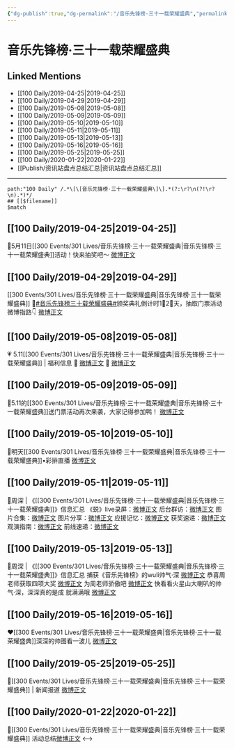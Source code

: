 ```yaml
---
{"dg-publish":true,"dg-permalink":"/音乐先锋榜·三十一载荣耀盛典","permalink":"/音乐先锋榜·三十一载荣耀盛典/","created":"2023-03-19T20:24:43.000+08:00","updated":"2023-04-10T16:33:34.000+08:00"}
---
```


# 音乐先锋榜·三十一载荣耀盛典

## Linked Mentions
- [[100 Daily/2019-04-25\|2019-04-25]]
- [[100 Daily/2019-04-29\|2019-04-29]]
- [[100 Daily/2019-05-08\|2019-05-08]]
- [[100 Daily/2019-05-09\|2019-05-09]]
- [[100 Daily/2019-05-10\|2019-05-10]]
- [[100 Daily/2019-05-11\|2019-05-11]]
- [[100 Daily/2019-05-13\|2019-05-13]]
- [[100 Daily/2019-05-16\|2019-05-16]]
- [[100 Daily/2019-05-25\|2019-05-25]]
- [[100 Daily/2020-01-22\|2020-01-22]]
- [[Publish/资讯站盘点总结汇总\|资讯站盘点总结汇总]]


---

```expander
path:"100 Daily" /.*\[\[音乐先锋榜·三十一载荣耀盛典\]\].*(?:\r?\n(?!\r?\n).*)*/
## [[$filename]]
$match
```
## [[100 Daily/2019-04-25\|2019-04-25]]
🌿5月11日[[300 Events/301 Lives/音乐先锋榜·三十一载荣耀盛典\|音乐先锋榜·三十一载荣耀盛典]]活动！快来抽奖吧～
[微博正文](https://m.weibo.cn/6466290670/4365087248621010)

## [[100 Daily/2019-04-29\|2019-04-29]]
[[300 Events/301 Lives/音乐先锋榜·三十一载荣耀盛典\|音乐先锋榜·三十一载荣耀盛典]]
🐰[#音乐先锋榜三十载荣耀盛典#](https://s.weibo.com/weibo?q=%23%E9%9F%B3%E4%B9%90%E5%85%88%E9%94%8B%E6%A6%9C%E4%B8%89%E5%8D%81%E8%BD%BD%E8%8D%A3%E8%80%80%E7%9B%9B%E5%85%B8%23)颁奖典礼倒计时1⃣2⃣天，抽取门票活动微博指路👇
[微博正文](https://m.weibo.cn/6592690528/4366470710196980)
## [[100 Daily/2019-05-08\|2019-05-08]]
💗 5.11[[300 Events/301 Lives/音乐先锋榜·三十一载荣耀盛典\|音乐先锋榜·三十一载荣耀盛典]] | 福利信息
🎵 [微博正文](https://m.weibo.cn/6466290670/4369659191104856)
🎵 [微博正文](https://m.weibo.cn/6466290670/4369660851650180)
## [[100 Daily/2019-05-09\|2019-05-09]]
🐰5.11的[[300 Events/301 Lives/音乐先锋榜·三十一载荣耀盛典\|音乐先锋榜·三十一载荣耀盛典]]送门票活动再次来袭，大家记得参加鸭！
[微博正文](https://m.weibo.cn/6466290670/4370159307018525)
## [[100 Daily/2019-05-10\|2019-05-10]]
🌸明天[[300 Events/301 Lives/音乐先锋榜·三十一载荣耀盛典\|音乐先锋榜·三十一载荣耀盛典]]•彩排直播
[微博正文](https://m.weibo.cn/6466290670/4370419711109888)
## [[100 Daily/2019-05-11\|2019-05-11]]
🌸周深 | 《[[300 Events/301 Lives/音乐先锋榜·三十一载荣耀盛典\|音乐先锋榜·三十一载荣耀盛典]]》信息汇总
《蜕》live录屏：[微博正文](https://m.weibo.cn/6466290670/4370869842976718)
后台群访：[微博正文](https://m.weibo.cn/6466290670/4370911211440890)
图片合集：[微博正文](https://m.weibo.cn/5516625428/4370904215243623)
图片分享：[微博正文](https://m.weibo.cn/6466290670/4370910846534997)
应援记忆：[微博正文](https://m.weibo.cn/6466290670/4370907462357281)
获奖速递：[微博正文](https://m.weibo.cn/6466290670/4370874863596186)
观演指南：[微博正文](https://m.weibo.cn/6466290670/4370719104542546)
前线速递：[微博正文](https://m.weibo.cn/6466290670/4370801073085104)
## [[100 Daily/2019-05-13\|2019-05-13]]
🌸周深 | 《[[300 Events/301 Lives/音乐先锋榜·三十一载荣耀盛典\|音乐先锋榜·三十一载荣耀盛典]]》信息汇总
捕获《音乐先锋榜》的wuli帅气·深 [微博正文](https://m.weibo.cn/6466290670/4371402713334488)
恭喜周老师获取四项大奖 [微博正文](https://m.weibo.cn/6466290670/4371487772921580)
为周老师骄傲吧 [微博正文](https://m.weibo.cn/6466290670/4371556420958635)
快看看火星山大喇叭的帅气·深，深深真的是成
就满满哦 [微博正文](https://m.weibo.cn/6466290670/4371576318646656)
## [[100 Daily/2019-05-16\|2019-05-16]]
❤️[[300 Events/301 Lives/音乐先锋榜·三十一载荣耀盛典\|音乐先锋榜·三十一载荣耀盛典]]深深的帅图看一波儿
[微博正文](https://m.weibo.cn/6466290670/4372658294517442)
## [[100 Daily/2019-05-25\|2019-05-25]]
🌸[[300 Events/301 Lives/音乐先锋榜·三十一载荣耀盛典\|音乐先锋榜·三十一载荣耀盛典]] | 新闻报道
[微博正文](https://m.weibo.cn/6466290670/4375931679982861)

## [[100 Daily/2020-01-22\|2020-01-22]]
🎵[[300 Events/301 Lives/音乐先锋榜·三十一载荣耀盛典\|音乐先锋榜·三十一载荣耀盛典]] 活动总结[微博正文](https://m.weibo.cn/6466290670/4463526531680556)
<-->